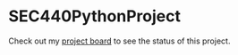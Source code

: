 # SEC440PythonProject

Check out my [project board](https://github.com/users/nicolashall8/projects/5) to see the status of this project. 
